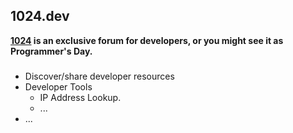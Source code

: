 ## 1024.dev
**[1024](https://1024.dev) is an exclusive forum for developers, or you might see it as Programmer's Day.**
###
- Discover/share developer resources
- Developer Tools
  - IP Address Lookup.
  - ...
- ...